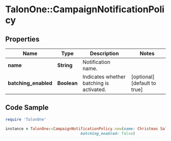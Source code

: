 # TalonOne::CampaignNotificationPolicy

## Properties

Name | Type | Description | Notes
------------ | ------------- | ------------- | -------------
**name** | **String** | Notification name. | 
**batching_enabled** | **Boolean** | Indicates whether batching is activated. | [optional] [default to true]

## Code Sample

```ruby
require 'TalonOne'

instance = TalonOne::CampaignNotificationPolicy.new(name: Christmas Sale,
                                 batching_enabled: false)
```


